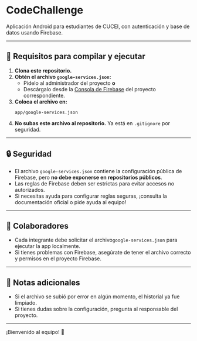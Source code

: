 # CodeChallenge

Aplicación Android para estudiantes de CUCEI, con autenticación y base de datos usando Firebase.

---

## 🚀 Requisitos para compilar y ejecutar

1. **Clona este repositorio.**
2. **Obtén el archivo `google-services.json`:**
   - Pídelo al administrador del proyecto **o**
   - Descárgalo desde la [Consola de Firebase](https://console.firebase.google.com/) del proyecto correspondiente.
3. **Coloca el archivo en:**
   ```
   app/google-services.json
   ```
4. **No subas este archivo al repositorio.** Ya está en `.gitignore` por seguridad.

---

## 🔒 Seguridad
- El archivo `google-services.json` contiene la configuración pública de Firebase, pero **no debe exponerse en repositorios públicos**.
- Las reglas de Firebase deben ser estrictas para evitar accesos no autorizados.
- Si necesitas ayuda para configurar reglas seguras, ¡consulta la documentación oficial o pide ayuda al equipo!

---

## 👥 Colaboradores
- Cada integrante debe solicitar el archivo`google-services.json` para ejecutar la app localmente.
- Si tienes problemas con Firebase, asegúrate de tener el archivo correcto y permisos en el proyecto Firebase.

---

## 📄 Notas adicionales
- Si el archivo se subió por error en algún momento, el historial ya fue limpiado.
- Si tienes dudas sobre la configuración, pregunta al responsable del proyecto.

---

¡Bienvenido al equipo! 🚀
